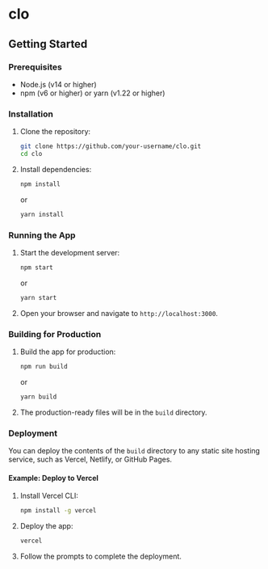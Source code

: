 # clo

## Getting Started

### Prerequisites

- Node.js (v14 or higher)
- npm (v6 or higher) or yarn (v1.22 or higher)

### Installation

1. Clone the repository:
   ```bash
   git clone https://github.com/your-username/clo.git
   cd clo
   ```

2. Install dependencies:
   ```bash
   npm install
   ```
   or
   ```bash
   yarn install
   ```

### Running the App

1. Start the development server:
   ```bash
   npm start
   ```
   or
   ```bash
   yarn start
   ```

2. Open your browser and navigate to `http://localhost:3000`.

### Building for Production

1. Build the app for production:
   ```bash
   npm run build
   ```
   or
   ```bash
   yarn build
   ```

2. The production-ready files will be in the `build` directory.

### Deployment

You can deploy the contents of the `build` directory to any static site hosting service, such as Vercel, Netlify, or GitHub Pages.

#### Example: Deploy to Vercel

1. Install Vercel CLI:
   ```bash
   npm install -g vercel
   ```

2. Deploy the app:
   ```bash
   vercel
   ```

3. Follow the prompts to complete the deployment.




